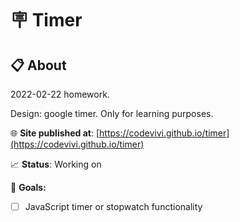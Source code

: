 # 🪧 Timer

<!-- ![alt app screenshot](./screenshot.png) -->

## 📋 About

2022-02-22 homework.

Design: google timer. Only for learning purposes.

🌐 **Site published at**: [https://codevivi.github.io/timer](https://codevivi.github.io/timer)

📈 **Status**: Working on

🎯 **Goals:**

- [ ] JavaScript timer or stopwatch functionality
